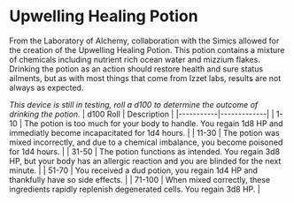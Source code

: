 # Upwelling Healing Potion

From the Laboratory of Alchemy, collaboration with the Simics allowed for the creation of the Upwelling Healing Potion. This potion contains a mixture of chemicals including nutrient rich ocean water and mizzium flakes. Drinking the potion as an action should restore health and sure status ailments, but as with most things that come from Izzet labs, results are not always as expected.

*This device is still in testing, roll a d100 to determine the outcome of drinking the potion.*
| d100 Roll | Description |
|-----------|-------------|
| 1-10 | The potion is too much for your body to handle. You regain 1d8 HP and immediatly become incapacitated for 1d4 hours. |
| 11-30 | The potion was mixed incorrectly, and due to a chemical imbalance, you become poisoned for 1d4 hours. |
| 31-50 | The potion functions as intended. You regain 3d8 HP, but your body has an allergic reaction and you are blinded for the next minute. |
| 51-70 | You received a dud potion, you regain 1d4 HP and thankfully have so side effects. |
| 71-100 | When mixed correctly, these ingredients rapidly replenish degenerated cells. You regain 3d8 HP. |
